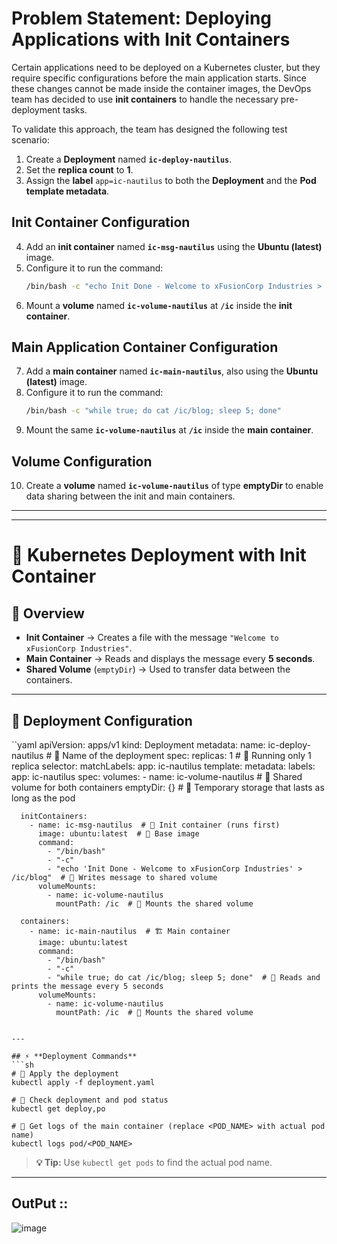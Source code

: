 # **Problem Statement: Deploying Applications with Init Containers**  

Certain applications need to be deployed on a Kubernetes cluster, but they require specific configurations before the main application starts. Since these changes cannot be made inside the container images, the DevOps team has decided to use **init containers** to handle the necessary pre-deployment tasks.  

To validate this approach, the team has designed the following test scenario:  

1. Create a **Deployment** named **`ic-deploy-nautilus`**.  
2. Set the **replica count** to **1**.  
3. Assign the **label** `app=ic-nautilus` to both the **Deployment** and the **Pod template metadata**.  

## **Init Container Configuration**  
4. Add an **init container** named **`ic-msg-nautilus`** using the **Ubuntu (latest)** image.  
5. Configure it to run the command:  
   ```sh
   /bin/bash -c "echo Init Done - Welcome to xFusionCorp Industries > /ic/blog"
   ```
6. Mount a **volume** named **`ic-volume-nautilus`** at **`/ic`** inside the **init container**.  

## **Main Application Container Configuration**  
7. Add a **main container** named **`ic-main-nautilus`**, also using the **Ubuntu (latest)** image.  
8. Configure it to run the command:  
   ```sh
   /bin/bash -c "while true; do cat /ic/blog; sleep 5; done"
   ```
9. Mount the same **`ic-volume-nautilus`** at **`/ic`** inside the **main container**.  

## **Volume Configuration**  
10. Create a **volume** named **`ic-volume-nautilus`** of type **emptyDir** to enable data sharing between the init and main containers.  

---


---

# 🚀 **Kubernetes Deployment with Init Container**

## 📝 **Overview**  
- **Init Container** → Creates a file with the message `"Welcome to xFusionCorp Industries"`.  
- **Main Container** → Reads and displays the message every **5 seconds**.  
- **Shared Volume** (`emptyDir`) → Used to transfer data between the containers.

---

## 📜 **Deployment Configuration**
``yaml
apiVersion: apps/v1
kind: Deployment
metadata:
  name: ic-deploy-nautilus  # 🔹 Name of the deployment
spec:
  replicas: 1  # 🔹 Running only 1 replica
  selector:
    matchLabels:
      app: ic-nautilus
  template:
    metadata:
      labels:
        app: ic-nautilus
    spec:
      volumes:
        - name: ic-volume-nautilus  # 📂 Shared volume for both containers
          emptyDir: {}  # 🔹 Temporary storage that lasts as long as the pod
          
      initContainers:
        - name: ic-msg-nautilus  # 🚀 Init container (runs first)
          image: ubuntu:latest  # 🔹 Base image
          command: 
            - "/bin/bash"
            - "-c"
            - "echo 'Init Done - Welcome to xFusionCorp Industries' > /ic/blog"  # 📝 Writes message to shared volume
          volumeMounts:
            - name: ic-volume-nautilus
              mountPath: /ic  # 🔗 Mounts the shared volume

      containers:
        - name: ic-main-nautilus  # 🏗️ Main container
          image: ubuntu:latest
          command:
            - "/bin/bash" 
            - "-c"
            - "while true; do cat /ic/blog; sleep 5; done"  # 📜 Reads and prints the message every 5 seconds
          volumeMounts:
            - name: ic-volume-nautilus
              mountPath: /ic  # 🔗 Mounts the shared volume
```

---

## ⚡ **Deployment Commands**
```sh
# 🚀 Apply the deployment
kubectl apply -f deployment.yaml

# 📌 Check deployment and pod status
kubectl get deploy,po

# 📜 Get logs of the main container (replace <POD_NAME> with actual pod name)
kubectl logs pod/<POD_NAME>
```
> **💡 Tip:** Use `kubectl get pods` to find the actual pod name.

---
## OutPut ::

![image](https://github.com/user-attachments/assets/03ab1dfa-516b-40e9-90be-c63930782478)
